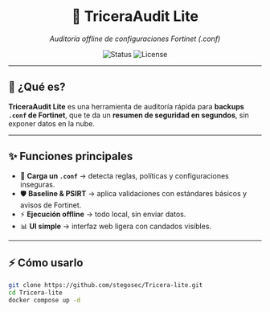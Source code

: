 <!-- HERO -->
<div align="center">
  <h1>🦕 TriceraAudit Lite</h1>
  <p><em>Auditoría offline de configuraciones Fortinet (.conf)</em></p>

  <img alt="Status" src="https://img.shields.io/badge/status-stable-brightgreen?style=for-the-badge">
  <img alt="License" src="https://img.shields.io/badge/license-MIT-blue?style=for-the-badge">
</div>

---

## 🚀 ¿Qué es?

**TriceraAudit Lite** es una herramienta de auditoría rápida para **backups `.conf` de Fortinet**, que te da un **resumen de seguridad en segundos**, sin exponer datos en la nube.

---

## ✨ Funciones principales

- 🔎 **Carga un `.conf`** → detecta reglas, políticas y configuraciones inseguras.  
- 🛡️ **Baseline & PSIRT** → aplica validaciones con estándares básicos y avisos de Fortinet.  
- ⚡ **Ejecución offline** → todo local, sin enviar datos.  
- 📊 **UI simple** → interfaz web ligera con candados visibles.  

---

## ⚡ Cómo usarlo

```bash
git clone https://github.com/stegosec/Tricera-lite.git
cd Tricera-lite
docker compose up -d
